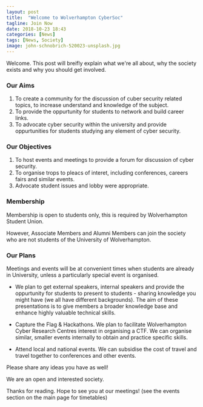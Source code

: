 ```yaml
---
layout: post
title:  "Welcome to Wolverhampton CyberSoc"
tagline: Join Now
date: 2018-10-23 18:43
categories: [News]
tags: [News, Society]
image: john-schnobrich-520023-unsplash.jpg
---
```


Welcome. This post will breifly explain what we're all about, why the society exists and why you should get involved.

### Our Aims

1. To create a community for the discussion of cuber security related topics, to increase understand and knowledge of the subject.
2. To provide the oppurtunity for students to network and build career links.
3. To advocate cyber security within the university and provide oppurtunities for students studying any element of cyber security.


### Our Objectives

1. To host events and meetings to provide a forum for discussion of cyber security.
2. To organise trops to pleacs of interet, including conferences, careers fairs and similar events.
3. Advocate student issues and lobby were appropriate.


### Membership

Membership is open to students only, this is required by Wolverhampton Student Union.

However, Associate Members and Alumni Members can join the society who are not students of the University of Wolverhampton.


### Our Plans

Meetings and events will be at convenient times when students are already in University, unless a particularly special event is organised.

- We plan to get external speakers, internal speakers and provide the oppurtunity for students to present to students - sharing knowledge you might have (we all have different backgrounds). The aim of these presentations is to give members a broader knowledge base and enhance highly valuable technical skills.

- Capture the Flag & Hackathons. We plan to facilitate Wolverhampton Cyber Research Centres interest in organising a CTF. We can organise similar, smaller events internally to obtain and practice specific skills.

- Attend local and national events. We can subsidise the cost of travel and travel together to conferences and other events.

Please share any ideas you have as well!

We are an open and interested society.

Thanks for reading. Hope to see you at our meetings! (see the events section on the main page for timetables)